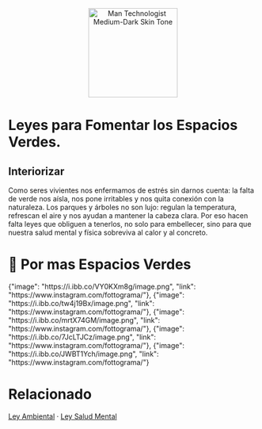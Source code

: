 <div style="text-align:center;">
<img src="https://raw.githubusercontent.com/Tarikul-Islam-Anik/Animated-Fluent-Emojis/master/Emojis/People%20with%20activities/Man%20Mountain%20Biking%20Medium%20Skin%20Tone.png" alt="Man Technologist Medium-Dark Skin Tone" width="180px" />
</div>

 <!-- <div class="vocaroo-container">
        <iframe width="300" height="60" src="https://vocaroo.com/embed/1bfn2LKLm9JE?autoplay=1" frameborder="0" allow="autoplay"></iframe>
    </div> -->

# Leyes para Fomentar los Espacios Verdes.
## Interiorizar
Como seres vivientes nos enfermamos de estrés sin darnos cuenta: la falta de verde nos aísla, nos pone irritables y nos quita conexión con la naturaleza. Los parques y árboles no son lujo: regulan la temperatura, refrescan el aire y nos ayudan a mantener la cabeza clara. Por eso hacen falta leyes que obliguen a tenerlos, no solo para embellecer, sino para que nuestra salud mental y física sobreviva al calor y al concreto.

# 🌳 Por mas Espacios Verdes

<div class="gallery-container">
    <div class="contenedor-imagenes-animado" >
        {"image": "https://i.ibb.co/VY0KXm8g/image.png", "link": "https://www.instagram.com/fottograma/"},
        {"image": "https://i.ibb.co/tw4j19Bx/image.png", "link": "https://www.instagram.com/fottograma/"},
        {"image": "https://i.ibb.co/mrtX74GM/image.png", "link": "https://www.instagram.com/fottograma/"},
        {"image": "https://i.ibb.co/7JcLTJCz/image.png", "link": "https://www.instagram.com/fottograma/"},
        {"image": "https://i.ibb.co/JWBT1Ych/image.png", "link": "https://www.instagram.com/fottograma/"}
    </div>
</div>


















# Relacionado 
[Ley Ambiental](web\Dinamico\Propuestas\Ambiente.md) · [Ley Salud Mental](web\Dinamico\Propuestas\SaludMental.md) 


<!-- > Scrips de Galeria </-->
<link rel="stylesheet" href="https://cdnjs.cloudflare.com/ajax/libs/Swiper/8.4.5/swiper-bundle.min.css">
<script src="https://cdnjs.cloudflare.com/ajax/libs/Swiper/8.4.5/swiper-bundle.min.js"></script>

<script>

async function loadGalleryData() {
    try {
        const response = await fetch('web/Dinamico/data.json');
        const data = await response.json();
        return data.galleries;
    } catch (error) {
        return null;
    }
}

function createSwiper(container, images) {
    container.innerHTML = `
        <div class="swiper-wrapper">
            ${images.map(item => `
                <div class="swiper-slide">
                    <a href="${item.link}">
                        <img src="${item.image}" alt="${item.name || 'Imagen'}" loading="lazy" />
                    </a>
                </div>
            `).join('')}
        </div>
    `;

    return new Swiper(container, {
        slidesPerView: 'auto',
        spaceBetween: 20,
        loop: true,
        centeredSlides: true,
        autoplay: {
            delay: 3000,
            disableOnInteraction: false,
        }
    });
}

function parseInlineGalleryData(element) {
    try {
        const content = element.textContent.trim();
        if (!content) return null;
        const jsonStr = `[${content}]`;
        return { images: JSON.parse(jsonStr) };
    } catch (error) {
        return null;
    }
}

async function initializeAllGalleries() {
    if (typeof Swiper === 'undefined') {
        return;
    }
    
    const allGalleryData = await loadGalleryData();
    
    if (allGalleryData) {
        const galleryElements = document.querySelectorAll('[id$="-gallery"]');
        
        galleryElements.forEach(container => {
            const galleryId = container.id.replace('-gallery', '');
            
            const matchingKey = Object.keys(allGalleryData).find(key => 
                key.toLowerCase() === galleryId.toLowerCase()
            );
            
            if (matchingKey && allGalleryData[matchingKey].images?.length > 0) {
                container.classList.add('swiper');
                createSwiper(container, allGalleryData[matchingKey].images);
            }
        });
    } else {
        return;
    }

    const inlineGalleries = document.querySelectorAll('.contenedor-imagenes-animado:not([id])');
    
    inlineGalleries.forEach(async (container) => {
        const inlineData = parseInlineGalleryData(container);
        if (inlineData) {
            container.classList.add('swiper');
            createSwiper(container, inlineData.images);
        }
    });
}

function waitForSwiperAndInit() {
    if (typeof Swiper !== 'undefined') {
        initializeAllGalleries();
    } else {
        setTimeout(waitForSwiperAndInit, 100);
    }
}

waitForSwiperAndInit();
</script>